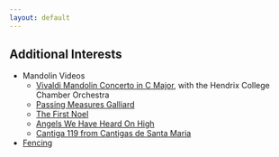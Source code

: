 ```yaml
---
layout: default
---
```


## Additional Interests

* Mandolin Videos
  * [Vivaldi Mandolin Concerto in C Major](https://youtu.be/Pej22dN0UiQ), with the Hendrix College Chamber Orchestra
  * [Passing Measures Galliard](https://www.youtube.com/watch?v=T4XeBNwzPhw)
  * [The First Noel](https://www.youtube.com/watch?v=5vqPR1ny1Wc)
  * [Angels We Have Heard On High](https://www.youtube.com/watch?v=7bnf2ucj_To)
  * [Cantiga 119 from Cantigas de Santa Maria](https://www.youtube.com/watch?v=yN2j5lvZBlg)
* [Fencing](https://cafencing.squarespace.com/?fbclid=IwAR2W1-yiyoj-bEjRaJGeumUSiK6R83jP7-ajcp9QCbIlkqqLR1GtkaSIAu0)
